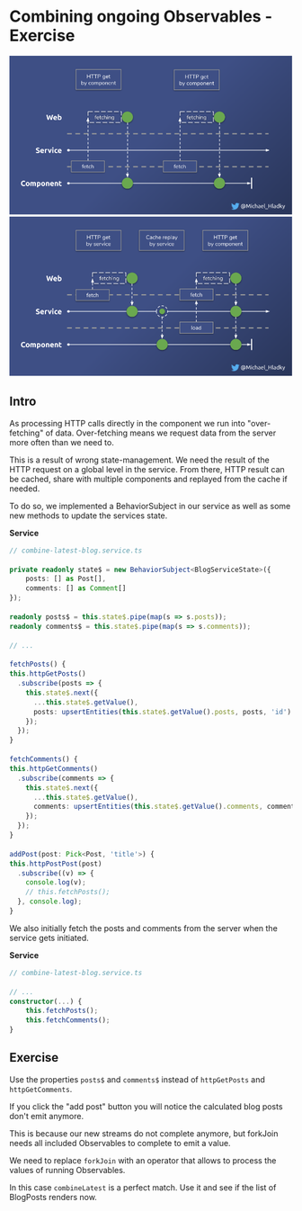 # Combining ongoing Observables - Exercise

![](./assets/images/Reactive-architecture-and-ux-patterns_angular_over-fetching_michael-hladky.png)
![](./assets/images/Reactive-architecture-and-ux-patterns_angular_http-caching_michael-hladky.png)

## Intro
As processing HTTP calls directly in the component we run into "over-fetching" of data.
Over-fetching means we request data from the server more often than we need to.

This is a result of wrong state-management. 
We need the result of the HTTP request on a global level in the service.
From there, HTTP result can be cached, share with multiple components and replayed from the cache if needed.
 
To do so, we implemented a BehaviorSubject in our service as well as 
some new methods to update the services state.

**Service**
```Typescript
// combine-latest-blog.service.ts

private readonly state$ = new BehaviorSubject<BlogServiceState>({
    posts: [] as Post[],
    comments: [] as Comment[]
}); 

readonly posts$ = this.state$.pipe(map(s => s.posts));
readonly comments$ = this.state$.pipe(map(s => s.comments));

// ...

fetchPosts() {
this.httpGetPosts()
  .subscribe(posts => {
    this.state$.next({
      ...this.state$.getValue(),
      posts: upsertEntities(this.state$.getValue().posts, posts, 'id')
    });
  });
}

fetchComments() {
this.httpGetComments()
  .subscribe(comments => {
    this.state$.next({
      ...this.state$.getValue(),
      comments: upsertEntities(this.state$.getValue().comments, comments, 'id')
    });
  });
}

addPost(post: Pick<Post, 'title'>) {
this.httpPostPost(post)
  .subscribe((v) => {
    console.log(v);
    // this.fetchPosts();
  }, console.log);
}
```

We also initially fetch the posts and comments from the server when the service gets initiated.

**Service**
```Typescript
// combine-latest-blog.service.ts

// ...
constructor(...) {
    this.fetchPosts();
    this.fetchComments();
}
```

## Exercise

Use the properties `posts$` and `comments$` instead of `httpGetPosts` and `httpGetComments`.

If you click the "add post" button you will notice the calculated blog posts don't emit anymore.

This is because our new streams do not complete anymore, but forkJoin needs all included Observables to complete to emit a value.

We need to replace `forkJoin` with an operator that allows to process the values of running Observables. 

In this case `combineLatest` is a perfect match. 
Use it and see if the list of BlogPosts renders now.





